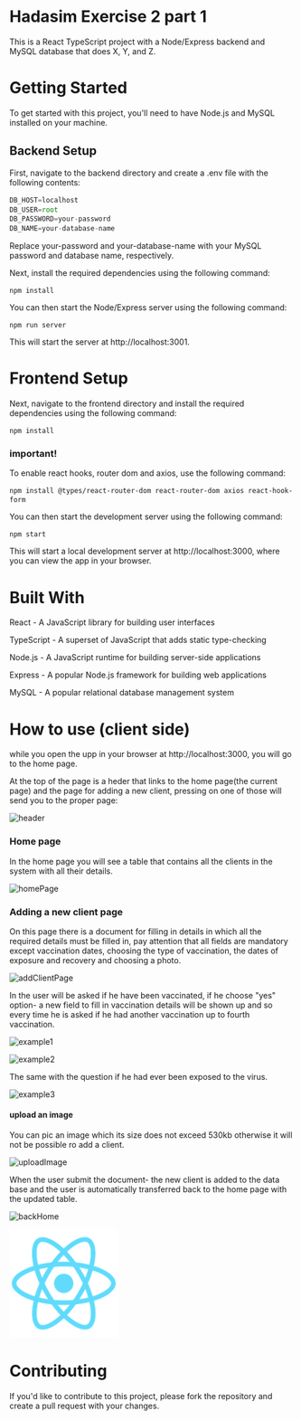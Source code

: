 # Hadasim Exercise 2 part 1
This is a React TypeScript project with a Node/Express backend and MySQL database that does X, Y, and Z.

# Getting Started

To get started with this project, you'll need to have Node.js and MySQL installed on your machine.

## Backend Setup
First, navigate to the backend directory and create a .env file with the following contents:

```js
DB_HOST=localhost
DB_USER=root
DB_PASSWORD=your-password
DB_NAME=your-database-name
```

Replace your-password and your-database-name with your MySQL password and database name, respectively.

Next, install the required dependencies using the following command:
```console
npm install
```
You can then start the Node/Express server using the following command:

```console
npm run server
```
This will start the server at http://localhost:3001.

# Frontend Setup
Next, navigate to the frontend directory and install the required dependencies using the following command:

```console
npm install
```
### important!
To enable react hooks, router dom and axios, use the following command:

```console
npm install @types/react-router-dom react-router-dom axios react-hook-form
```
You can then start the development server using the following command:
```console
npm start
```
This will start a local development server at http://localhost:3000, where you can view the app in your browser.

# Built With

React - A JavaScript library for building user interfaces

TypeScript - A superset of JavaScript that adds static type-checking

Node.js - A JavaScript runtime for building server-side applications

Express - A popular Node.js framework for building web applications

MySQL - A popular relational database management system

# How to use (client side)
 while you open the upp in your browser at http://localhost:3000, you will go to the home page.

 At the top of the page is a heder that links to the home page(the current page) and the page for adding a new client, pressing on one of those will send you to the proper page:

 ![header](/frontend/screenshots/1.png)

 ### Home page
 In the home page you will see a table that contains all the clients in the system with all their details.

 ![homePage](/frontend/screenshots/2.png)

 ### Adding a new client page
 On this page there is a document for filling in details in which all the required details must be filled in, pay attention that all fields are mandatory except vaccination dates, choosing the type of vaccination, the dates of exposure and recovery and choosing a photo.

 ![addClientPage](/frontend/screenshots/3.png)

 In the user will be asked if he have been vaccinated, if he choose "yes" option- a new field to fill in vaccination details will be shown up
 and so every time he is asked if he had another vaccination up to fourth vaccination.

 ![example1](/frontend/screenshots/4.png)

 ![example2](/frontend/screenshots/5.png)

 The same with the question if he had ever been exposed to the virus.

 ![example3](/frontend/screenshots/6.png)

  #### upload an image
  You can pic an image which its size does not exceed 530kb otherwise it will not be possible ro add a client.

  ![uploadImage](/frontend/screenshots/7.png)

When the user submit the document- the new client is added to the data base and the user is automatically transferred back to the home page with the updated table.

![backHome](/frontend/screenshots/8.png)

![image](../frontend/public/logo192.png)

# Contributing

If you'd like to contribute to this project, please fork the repository and create a pull request with your changes.
